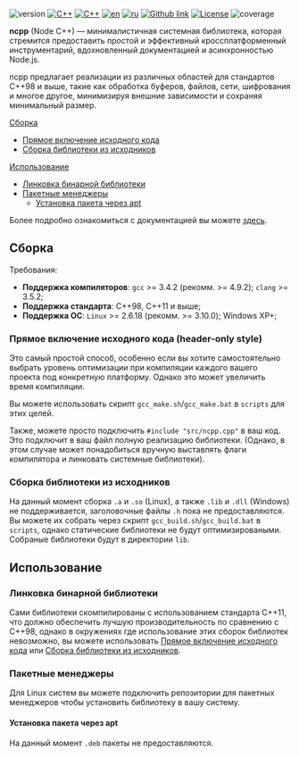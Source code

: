 ![version](https://img.shields.io/badge/version-v0.0.0-blue) [![C++](https://img.shields.io/badge/C%2B%2B-98-00599C?logo=c%2B%2B)](https://ru.cppreference.com/w/cpp/98) [![C++](https://img.shields.io/badge/C%2B%2B-11-00599C?logo=c%2B%2B)](https://ru.cppreference.com/w/cpp/11) [![en](https://img.shields.io/badge/lang-English%20%F0%9F%87%AC%F0%9F%87%A7-white)](README-EN.md) [![ru](https://img.shields.io/badge/%D1%8F%D0%B7%D1%8B%D0%BA-%D0%A0%D1%83%D1%81%D1%81%D0%BA%D0%B8%D0%B9%20%F0%9F%87%B7%F0%9F%87%BA-white)](README.md) [![Github link](https://img.shields.io/badge/github-gray)](https://github.com/vlad441/ncpp) [![License](https://img.shields.io/badge/license-PD-blue.svg)](https://raw.githubusercontent.com/rigtorp/HashMap/master/LICENSE) ![coverage](https://img.shields.io/badge/coverage-0%25-yellowgreen)

**ncpp** (Node C++) — минималистичная системная библиотека, которая стремится предоставить простой и эффективный кроссплатформенный инструментарий, вдохновленный документацией и асинхронностью Node.js.

ncpp предлагает реализации из различных областей для стандартов C++98 и выше, такие как обработка буферов, файлов, сети, шифрования и многое другое, минимизируя внешние зависимости и сохраняя минимальный размер.

[Сборка](#сборка)
- [Прямое включение исходного кода](#прямое-включение-исходного-кода-header-only-style)
- [Сборка библиотеки из исходников](#сборка-библиотеки-из-исходников)

[Использование](#использование)
- [Линковка бинарной библиотеки](#линковка-бинарной-библиотеки)
- [Пакетные менеджеры](#пакетные-менеджеры)
  - [Установка пакета через apt](#установка-пакета-через-apt)

Более подробно ознакомиться с документацией вы можете [здесь](docs/ru/introduction.md).

## Сборка
Требования:
- **Поддержка компиляторов**: `gcc` >= 3.4.2 (рекомм. >= 4.9.2); `clang` >= 3.5.2;
- **Поддержка стандарта**: C++98, C++11 и выше;
- **Поддержка ОС**: `Linux` >= 2.6.18 (рекомм. >= 3.10.0); Windows XP+;
### Прямое включение исходного кода (header-only style)
Это самый простой способ, особенно если вы хотите самостоятельно выбрать уровень оптимизации при компиляции каждого вашего проекта под конкретную платформу. 
Однако это может увеличить время компиляции.

Вы можете использовать скрипт `gcc_make.sh`/`gcc_make.bat` в `scripts` для этих целей.

Также, можете просто подключить `#include "src/ncpp.cpp"` в ваш код. Это подключит в ваш файл полную реализацию библиотеки.
(Однако, в этом случае может понадобиться вручную выставлять флаги компилятора и линковать системные библиотеки).
### Сборка библиотеки из исходников
На данный момент сборка `.a` и `.so` (Linux), а также `.lib` и `.dll` (Windows) не поддерживается, заголовочные файлы `.h` пока не предоставляются.
Вы можете их собрать через скрипт `gcc_build.sh`/`gcc_build.bat` в `scripts`, однако статические библиотеки не будут оптимизироваными.
Собраные библиотеки будут в директории `lib`.

## Использование

### Линковка бинарной библиотеки
Сами библиотеки скомпилированы с использованием стандарта C++11, что должно обеспечить лучшую производительность по сравнению с C++98, однако в окружениях где использование этих сборок библиотек невозможно, вы можете использовать [Прямое включение исходного кода](#прямое-включение-исходного-кода-header-only-style) или [Сборка библиотеки из исходников](#сборка-библиотеки-из-исходников).
### Пакетные менеджеры
Для Linux систем вы можете подключить репозитории для пакетных менеджеров чтобы установить библиотеку в вашу систему.
#### Установка пакета через apt
На данный момент `.deb` пакеты не предоставляются.